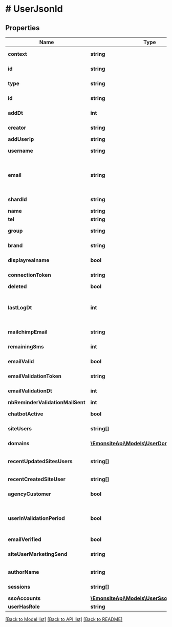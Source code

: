 # # UserJsonld

## Properties

Name | Type | Description | Notes
------------ | ------------- | ------------- | -------------
**context** | **string** |  | [optional] [readonly]
**id** | **string** |  | [optional] [readonly]
**type** | **string** |  | [optional] [readonly]
**id** | **string** |  | [optional] [readonly]
**addDt** | **int** |  | [optional] [readonly]
**creator** | **string** |  | [optional] [readonly]
**addUserIp** | **string** |  | [optional]
**username** | **string** |  | [optional] [readonly]
**email** | **string** | TODO WARNING : des emails sont en chaine vide, probablement ems v1 - v3. Quid ? | [optional]
**shardId** | **string** |  | [optional] [readonly]
**name** | **string** |  | [optional]
**tel** | **string** |  | [optional]
**group** | **string** |  | [optional] [readonly]
**brand** | **string** |  | [optional] [readonly]
**displayrealname** | **bool** |  | [optional] [readonly]
**connectionToken** | **string** |  | [optional] [readonly]
**deleted** | **bool** |  | [optional]
**lastLogDt** | **int** | Timestamp de la dernière fois que le user à été vu sur le manager, MAJ 1x / jour | [optional]
**mailchimpEmail** | **string** |  | [optional] [readonly]
**remainingSms** | **int** |  | [optional] [readonly]
**emailValid** | **bool** |  | [optional] [readonly]
**emailValidationToken** | **string** |  | [optional] [readonly]
**emailValidationDt** | **int** |  | [optional] [readonly]
**nbReminderValidationMailSent** | **int** |  | [optional]
**chatbotActive** | **bool** |  | [optional] [readonly]
**siteUsers** | **string[]** |  | [optional] [readonly]
**domains** | [**\EmonsiteApi\Models\UserDomainJsonld[]**](UserDomainJsonld.md) |  | [optional] [readonly]
**recentUpdatedSitesUsers** | **string[]** | Les sites users ordered par last_log_dt | [optional] [readonly]
**recentCreatedSiteUser** | **string[]** | Le dernier Siteuser créé | [optional] [readonly]
**agencyCustomer** | **bool** |  | [optional] [readonly]
**userInValidationPeriod** | **bool** | Indique si le user est dans la \&quot;période de validation\&quot; de 30 jours après sa création | [optional] [readonly]
**emailVerified** | **bool** |  | [optional]
**siteUserMarketingSend** | **string** | Retourne le Siteuser dont le flag marketing_email_send | [optional] [readonly]
**authorName** | **string** |  | [optional] [readonly]
**sessions** | **string[]** |  | [optional] [readonly]
**ssoAccounts** | [**\EmonsiteApi\Models\UserSsoAccountJsonld[]**](UserSsoAccountJsonld.md) |  | [optional]
**userHasRole** | **string** |  | [optional]

[[Back to Model list]](../../README.md#models) [[Back to API list]](../../README.md#endpoints) [[Back to README]](../../README.md)
